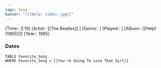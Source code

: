 ```yaml
---
tags: Song  
banner: "![[Help! (1965).jpg]]"
---
```

[Time:: 2:19]
[Artist:: [[The Beatles]] ]
[Genre:: ]
[Played:: ]
[Album:: [[Help! (1965)]]]
[Year:: 1965]
### Dates
````dataview
TABLE Favorite_Song
WHERE Favorite_Song = [[You're Going To Lose That Girl]]
````